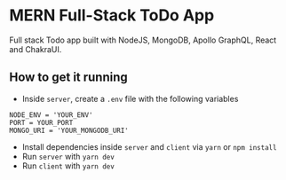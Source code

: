 # MERN Full-Stack ToDo App

Full stack Todo app built with NodeJS, MongoDB, Apollo GraphQL, React and ChakraUI.

## How to get it running

- Inside `server`, create a `.env` file with the following variables

```
NODE_ENV = 'YOUR_ENV'
PORT = YOUR_PORT
MONGO_URI = 'YOUR_MONGODB_URI'
```

- Install dependencies inside `server` and `client` via `yarn` or `npm install`
- Run `server` with `yarn dev`
- Run `client` with `yarn dev`
